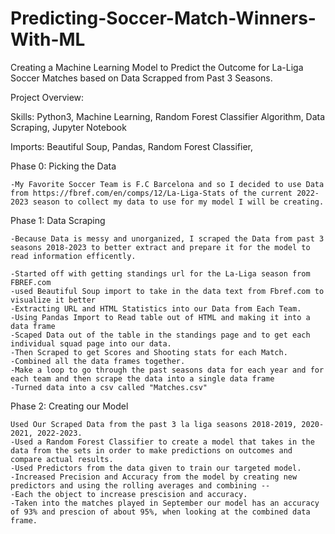 # Predicting-Soccer-Match-Winners-With-ML
Creating a Machine Learning Model to Predict the Outcome for La-Liga Soccer Matches based on Data Scrapped from Past 3 Seasons.

Project Overview:

Skills: Python3, Machine Learning, Random Forest Classifier Algorithm, Data Scraping, Jupyter Notebook 

Imports: Beautiful Soup, Pandas, Random Forest Classifier,


Phase 0: Picking the Data
    
    -My Favorite Soccer Team is F.C Barcelona and so I decided to use Data from https://fbref.com/en/comps/12/La-Liga-Stats of the current 2022-2023 season to collect my data to use for my model I will be creating. 



Phase 1: Data Scraping 
    
    -Because Data is messy and unorganized, I scraped the Data from past 3 seasons 2018-2023 to better extract and prepare it for the model to read information efficently. 
    
    -Started off with getting standings url for the La-Liga season from FBREF.com
    -used Beautiful Soup import to take in the data text from Fbref.com to visualize it better
    -Extracting URL and HTML Statistics into our Data from Each Team. 
    -Using Pandas Import to Read table out of HTML and making it into a data frame 
    -Scaped Data out of the table in the standings page and to get each individual squad page into our data.
    -Then Scraped to get Scores and Shooting stats for each Match.
    -Combined all the data frames together.
    -Make a loop to go through the past seasons data for each year and for each team and then scrape the data into a single data frame
    -Turned data into a csv called "Matches.csv"
    

Phase 2: Creating our Model 
   
    Used Our Scraped Data from the past 3 la liga seasons 2018-2019, 2020-2021, 2022-2023.
    -Used a Random Forest Classifier to create a model that takes in the data from the sets in order to make predictions on outcomes and compare actual results.
    -Used Predictors from the data given to train our targeted model. 
    -Increased Precision and Accuracy from the model by creating new predictors and using the rolling averages and combining --
    -Each the object to increase prescision and accuracy.
    -Taken into the matches played in September our model has an accuracy of 93% and prescion of about 95%, when looking at the combined data frame. 
